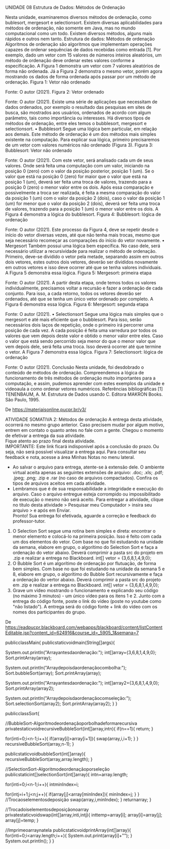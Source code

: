 UNIDADE 08
Estrutura de Dados: Métodos de Ordenação

Nesta unidade, examinaremos diversos métodos de ordenação, como bublesort, mergesort e selectionsort. Existem diversas aplicabilidades para métodos de ordenação, não somente em Java, mas no mundo computacional como um todo. Existem diversos métodos, alguns mais rápidos e outros nem tanto.
Estrutura de dados: Métodos de ordenação
Algoritmos de ordenação são algoritmos que implementam operações capazes de ordenar sequências de dados recebidas como entrada [1]. Por exemplo, dado um vetor com 15 valores de números inteiros aleatórios, um método de ordenação deve ordenar estes valores conforme a especificação. A Figura 1 demonstra um vetor com 7 valores aleatórios de forma não ordenada. Já a Figura 2 demonstra o mesmo vetor, porém agora mostrando os dados de forma ordenada após passar por um método de ordenação.
Figura 1: Vetor não ordenado

Fonte: O autor (2021).
Figura 2: Vetor ordenado

Fonte: O autor (2021).
Existe uma série de aplicações que necessitam de dados ordenados, por exemplo o resultado das pesquisas em sites de busca, são mostrados aos usuários, ordenados de acordo com algum parâmetro, tais como importância ou interesses. Há diversos tipos de métodos de ordenação, entre eles temos o bubblesort, mergesort e selectionsort.
• Bubblesort
Segue uma lógica bem particular, em relação aos demais. Este método de ordenação é um dos métodos mais simples existente na computação. Para explicar sua lógica, primeiro precisaremos de um vetor com valores numéricos não ordenado (Figura 3).
Figura 3: Bubblesort: Vetor não ordenado

Fonte: O autor (2021).
Com este vetor, será analisado cada um de seus valores. Onde será feita uma computação com um valor, iniciando na posição 0 (zero) com o valor da posição posterior, posição 1 (um). Se o valor que está na posição 0 (zero) for maior que o valor que está na posição 1 (um), deverá ser feita uma troca de valores, trazendo para a posição 0 (zero) o menor valor entre os dois. Após essa comparação e possivelmente a troca ser realizada, é feita a mesma comparação do valor da posição 1 (um) com o valor da posição 2 (dois), caso o valor da posição 1 (um) for menor que o valor da posição 2 (dois), deverá ser feita uma troca de valores, trazendo para a posição 1 (um) o menor valor entre os dois. A Figura 4 demonstra a lógica do bubblesort.
Figura 4: Bubblesort: lógica de ordenação

Fonte: O autor (2021).
Este processo da Figura 4, deve se repetir desde o início do vetor diversas vezes, até que não tenha mais trocas, mesmo que seja necessário recomeçar as comparações do início do vetor novamente.
• Mergesort
Também possui uma lógica bem específica. No caso dele, será necessário utilizar a recursividade para realizar o método de ordenação. Primeiro, deve-se dividido o vetor pela metade, separando assim em outros dois vetores, estes outros dois vetores, deverão ser divididos novamente em outros vetores e isso deve ocorrer até que se tenha valores individuais. A Figura 5 demonstra essa lógica.
Figura 5: Mergesort: primeira etapa

Fonte: O autor (2021).
A partir desta etapa, onde temos todos os valores individualmente, precisamos voltar a recursão e fazer a ordenação de cada conjunto. Para isso, a cada retorno, todos os vetores deverão ser ordenados, até que se tenha um único vetor ordenado por completo. A Figura 6 demonstra essa lógica.
Figura 6: Mergesort: segunda etapa

Fonte: O autor (2021).
• Selectionsort
Segue uma lógica mais simples que o mergesort e até mais eficiente que o bubblesort. Para isso, serão necessários dois laços de repetição, onde o primeiro irá percorrer uma posição de cada vez. A cada posição é feita uma varredura por todos os valores que vem depois deste valor e obtido o menor valor entre eles. Caso o valor que está sendo percorrido seja menor do que o menor valor que vem depois dele, será feita uma troca. Isso deverá ocorrer até que termine o vetor. A Figura 7 demonstra essa lógica.
Figura 7: Selectionsort: lógica de ordenação

Fonte: O autor (2021).
Conclusão
Nesta unidade, foi desdobrado o conteúdo de métodos de ordenação. Compreendemos a lógica de funcionamento de três métodos de ordenação muito importantes para a computação, e assim, pudemos aprender com estes exemplos da unidade e videoaula a como ordenar vetores numéricos.
Referências bibliográficas
[1] TENENBAUM, A. M. Estrutura de Dados usando C. Editora MAKRON Books. São Paulo, 1995.

De <https://materiaisonline.pucpr.br/v3/> 


ATIVIDADE SOMATIVA 2: Métodos de ordenação
A entrega desta atividade, ocorrerá no mesmo grupo anterior. Caso precisem mudar por algum motivo, entrem em contato o quanto antes no fale com a gente.
Chegou o momento de efetivar a entrega da sua atividade.  
Fique atento ao prazo final desta atividade.   
IMPORTANTE: Este link ficará indisponível após a conclusão do prazo. Ou seja, não será possível visualizar a entrega aqui. Para consultar seu feedback e nota, acesse a área Minhas Notas no menu lateral.  
- Ao salvar o arquivo para entrega, atente-se à extensão dele. O ambiente virtual aceita apenas as seguintes extensões de arquivo: .doc; .xls; .pdf; .jpeg; .png; .zip e .rar (no caso de arquivos compactados). Confira os tipos de arquivos aceitos em cada atividade.
- Lembramos que é de sua responsabilidade a integridade e execução do arquivo. Caso o arquivo entregue esteja corrompido ou impossibilitado de execução o mesmo não será aceito.
Para entregar a atividade, clique no título desta atividade > Pesquisar meu Computador > insira seu arquivo > e após em Enviar.  
Pronto! Sua entrega foi efetivada, aguarde a correção e feedback do professor-tutor. 
1. O Selection Sort segue uma rotina bem simples e direta: encontrar o menor elemento e colocá-lo na primeira posição. Isso é feito com cada um dos elementos do vetor. Com base no que foi estudando na unidade da semana, elabore em grupo, o algorítimo do Selection Sort e faça a ordenação do vetor abaixo. Deverá comprimir a pasta src do projeto em .zip e realizar a entrega no Blackboard.
int[] vetor = {3,6,8,1,4,9,0};
2. O Bubble Sort é um algorítimo de ordenação por flutuação, de forma bem simples. Com base no que foi estudando na unidade da semana 5 e 8, elabore em grupo, o algorítimo do Bubble Sort recursivamente e faça a ordenação do vertor abaixo. Deverá comprimir a pasta src do projeto em .zip e realizar a entrega no Blackboard.
int[] vetor = {3,6,8,1,4,9,0};
3. Grave um vídeo mostrando o funcionamento e explicando seu código (no máximo 3 minutos) - um único vídeo para os itens 1 e 2. Junto com a entrega do código fonte, poste o link do vídeo (poste no youtube como "não listado").
A entrega será do código fonte + link do vídeo com os nomes dos participantes do grupo.


De <https://eadpucpr.blackboard.com/webapps/blackboard/content/listContentEditable.jsp?content_id=624916&course_id=_5905_1&semana=7> 



publicclassMain{
publicstaticvoidmain(String[]args){

System.out.println("Arrayantesdaordenação:");
int[]array={3,6,8,1,4,9,0};
Sort.printArray(array);

System.out.println("Arraydepoisdaordenaçãocombolha:");
Sort.bubbleSort(array);
Sort.printArray(array);

System.out.println("Arrayantesdaordenação:");
int[]array2={3,6,8,1,4,9,0};
Sort.printArray(array2);

System.out.println("Arraydepoisdaordenaçãocomseleção:");
Sort.selectionSort(array2);
Sort.printArray(array2);
}
}


publicclassSort{

//BubbleSort-Algoritmodeordenaçãoporbolhadeformarecursiva
privatestaticvoidrecursiveBubbleSort(int[]array,intn){
if(n==1){
return;
}

for(inti=0;i<n-1;i++){
if(array[i]>array[i+1]){
swap(array,i,i+1);
}
}
recursiveBubbleSort(array,n-1);
}

publicstaticvoidbubbleSort(int[]array){
recursiveBubbleSort(array,array.length);
}

//SelectionSort-Algoritmodeordenaçãoporseleção
publicstaticint[]selectionSort(int[]array){
intn=array.length;

for(inti=0;i<n-1;i++){
intminIndex=i;

for(intj=i+1;j<n;j++){
if(array[j]<array[minIndex]){
minIndex=j;
}
}
//Trocaoselementosdeposição
swap(array,i,minIndex);
}
returnarray;
}

//Trocadoiselementosdeposiçãonoarray
privatestaticvoidswap(int[]array,inti,intj){
inttemp=array[i];
array[i]=array[j];
array[j]=temp;
}

//Imprimeoarraynatela
publicstaticvoidprintArray(int[]array){
for(inti=0;i<array.length;i++){
System.out.print(array[i]+"");
}
System.out.println();
}
}

